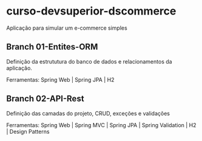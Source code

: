 # curso-devsuperior-dscommerce
Aplicação para simular um e-commerce simples

## Branch 01-Entites-ORM
Definição da estrututura do banco de dados e relacionamentos da aplicação.

Ferramentas:
Spring Web | Spring JPA | H2

## Branch 02-API-Rest
Definição das camadas do projeto, CRUD, exceções e validações

Ferramentas:
Spring Web | Spring MVC | Spring JPA | Spring Validation | H2 | Design Patterns